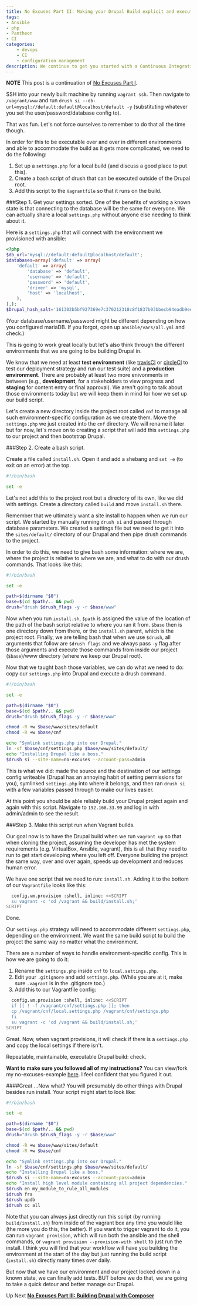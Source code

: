 ```yaml
---
title: No Excuses Part II: Making your Drupal Build explicit and executable
tags:
- Ansible
- php
- Pantheon
- CI
categories:
    - devops
    - CI
    - configuration management
description: We continue to get you started with a Continuous Integration process by getting your Drupal build locked down so you can build it over and over again.
---
```


**NOTE** This post is a continuation of [No Excuses Part I](http://craychee.io/blog/2015/05/20/no-excuse-config-management-Drupal/).

SSH into your newly built machine by running `vagrant ssh`. Then navigate to `/vagrant/www` and run `drush si --db-url=mysql://default:default@localhost/default -y` (substituting whatever you set the user/password/database config to).

That was fun. Let's not force ourselves to remember to do that all the time though.

In order for this to be executable over and over in different environments and able to accommodate the build as it gets more complicated, we need to do the following:

1. Set up a `settings.php` for a local build (and discuss a good place to put this).
2. Create a bash script of drush that can be executed outside of the Drupal root.
3. Add this script to the `Vagrantfile` so that it runs on the build.

###Step 1. Get your settings sorted.
One of the benefits of working a known state is that connecting to the database will be the same for everyone. We can actually share a local `settings.php` without anyone else needing to think about it.

Here is a `settings.php` that will connect with the environment we provisioned with ansible:
~~~php
<?php
$db_url='mysql://default:default@localhost/default';
$databases=array('default' => array(
    'default' => array(
        'database' => 'default',
        'username' => 'default',
        'password' => 'default',
        'driver' => 'mysql',
        'host' => 'localhost',
    ),
),);
$Drupal_hash_salt='161302b5bf927369e7c370212318c8f1837b03bbecb94eadb9eeed17a7875d1e';
~~~
(Your database/username/password might be different depending on how you configured mariaDB. If you forgot, open up `ansible/vars/all.yml` and check.)

This is going to work great locally but let's also think through the different environments that we are going to be building Drupal in.

We know that we need at least **test environment** (like [travisCI](https://travis-ci.com/) or [circleCI](https://circleci.com/about) to test our deployment strategy and run our test suite) and a **production environment**. There are probably at least two more enivonments in between (e.g., **development**, for a stakeholders to view progress and **staging** for content entry or final approval). We aren't going to talk about those environments today but we will keep them in mind for how we set up our build script.

Let's create a new directory inside the project root called `cnf` to manage all such environment-specific configuration as we create them. Move the `settings.php` we just created into the `cnf` directory. We will rename it later but for now, let's move on to creating a script that will add this `settings.php` to our project and then bootstrap Drupal.

###Step 2. Create a bash script.

Create a file called `install.sh`. Open it and add a shebang and `set -e` (to exit on an error) at the top.
~~~sh
#!/bin/bash

set -e
~~~
Let's not add this to the project root but a directory of its own, like we did with settings. Create a directory called `build` and move `install.sh` there.

Remember that we ultimately want a site install to happen when we run our script. We started by manually running `drush si` and passed through database parameters. We created a settings file but we need to get it into the `sites/default/` directory of our Drupal and then pipe drush commands to the project.

In order to do this, we need to give bash some information: where we are, where the project is relative to where we are, and what to do with our drush commands. That looks like this:
~~~sh
#!/bin/bash

set -e

path=$(dirname "$0")
base=$(cd $path/.. && pwd)
drush="drush $drush_flags -y -r $base/www"
~~~

Now when you run `install.sh`, `$path` is assigned the value of the location of the path of the bash script relative to where you ran it from. `$base` then is one directory down from there, or the `install.sh` parent, which is the project root. Finally, we are telling bash that when we use `$drush`, all arguments that follow are `$drush flags` and we always pass `-y` flag after those arguments and execute those commands from inside our project (`$base`)/www directory (where we keep our Drupal root).

Now that we taught bash those variables, we can do what we need to do: copy our `settings.php` into Drupal and execute a drush command.
~~~sh
#!/bin/bash

set -e

path=$(dirname "$0")
base=$(cd $path/.. && pwd)
drush="drush $drush_flags -y -r $base/www"

chmod -R +w $base/www/sites/default
chmod -R +w $base/cnf

echo "Symlink settings.php into our Drupal."
ln -sf $base/cnf/settings.php $base/www/sites/default/
echo "Installing Drupal like a boss."
$drush si --site-name=no-excuses --account-pass=admin
~~~

This is what we did: made the source and the destination of our settings config writeable (Drupal has an annoying habit of setting permissions for you), symlinked `settings.php` into where it belongs, and then ran `drush si` with a few variables passed through to make our lives easier.

At this point you should be able reliably build your Drupal project again and again with this script. Navigate to `192.168.33.99` and log in with admin/admin to see the result.

###Step 3. Make this script run when Vagrant builds.

Our goal now is to have the Drupal build when we run `vagrant up` so that when cloning the project, assuming the developer has met the system requirements (e.g. VirtualBox, Ansible, vagrant), this is all that they need to run to get start developing where you left off. Everyone building the project the same way, over and over again, speeds up development and reduces human error.

We have one script that we need to run: `install.sh`. Adding it to the bottom of our `Vagrantfile` looks like this:
~~~sh
  config.vm.provision :shell, inline: <<SCRIPT
  su vagrant -c 'cd /vagrant && build/install.sh;'
SCRIPT
~~~

Done.

Our `settings.php` strategy will need to accommodate different `settings.php`, depending on the environment. We want the same build script to build the project the same way no matter what the environment.

There are a number of ways to handle environment-specific config. This is how we are going to do it:

1. Rename the `settings.php` inside `cnf` to `local.settings.php`.
2. Edit your `.gitignore` and add `settings.php`. (While you are at it, make sure `.vagrant` is in the .gitignore too.)
3. Add this to our Vagrantfile config:
~~~sh
  config.vm.provision :shell, inline: <<SCRIPT
  if [[ ! -f /vagrant/cnf/settings.php ]]; then
  cp /vagrant/cnf/local.settings.php /vagrant/cnf/settings.php
  fi
  su vagrant -c 'cd /vagrant && build/install.sh;'
SCRIPT
~~~

Great. Now, when vagrant provisions, it will check if there is a `settings.php` and copy the local settings if there isn't.

Repeatable, maintainable, executable Drupal build: check.

**Want to make sure you followed all of my instructions?**
You can view/fork my no-excuses-example [here](https://github.com/craychee/no-excuses-Drupal/tree/0.2.0). I feel confident that you figured it out.

####Great ...Now what?
You will presumably do other things with Drupal besides run install. Your script might start to look like:
~~~sh
#!/bin/bash

set -e

path=$(dirname "$0")
base=$(cd $path/.. && pwd)
drush="drush $drush_flags -y -r $base/www"

chmod -R +w $base/www/sites/default
chmod -R +w $base/cnf

echo "Symlink settings.php into our Drupal."
ln -sf $base/cnf/settings.php $base/www/sites/default/
echo "Installing Drupal like a boss."
$drush si --site-name=no-excuses --account-pass=admin
echo "Install high level module containing all project dependencies."
$drush en my_module_to_rule_all_modules
$drush fra
$drush updb
$drush cc all
~~~

Note that you can always just directly run this script (by running `build/install.sh`) from inside of the vagrant box any time you would like (the more you do this, the better). If you want to trigger vagrant to do it, you can run `vagrant provision`, which will run both the ansible and the shell commands, or `vagrant provision --provision-with shell` to just run the install. I think you will find that your workflow will have you building the environment at the start of the day but just running the build script (`install.sh`) directly many times over daily.

But now that we have our environment and our project locked down in a known state, we can finally add tests. BUT before we do that, we are going to take a quick detour and better manage our Drupal.

Up Next **[No Excuses Part III: Building Drupal with Composer](http://craychee.io/blog/2015/08/01/no-excuses-part3-composer/)**
